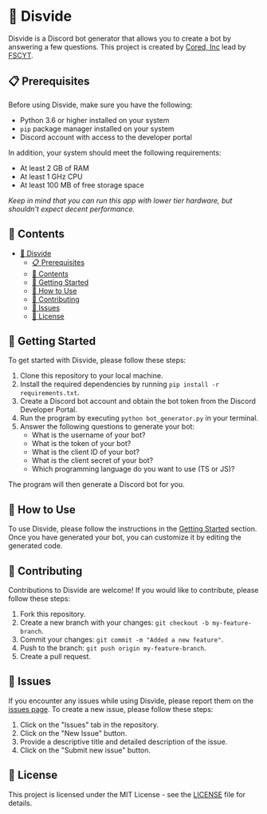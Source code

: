 # 🤖 Disvide

Disvide is a Discord bot generator that allows you to create a bot by answering a few questions. This project is created by [Cored, Inc](https://github.com/Cored-Inc) lead by [FSCYT](https://github.com/FSCYT).

## 📋 Prerequisites

Before using Disvide, make sure you have the following:

- Python 3.6 or higher installed on your system
- `pip` package manager installed on your system
- Discord account with access to the developer portal

In addition, your system should meet the following requirements:

- At least 2 GB of RAM
- At least 1 GHz CPU
- At least 100 MB of free storage space

*Keep in mind that you can run this app with lower tier hardware, but shouldn't expect decent performance.*

## 📖 Contents

- [🤖 Disvide](#-disvide)
  - [📋 Prerequisites](#-prerequisites)
  - [📖 Contents](#-contents)
  - [🚀 Getting Started](#-getting-started)
  - [📝 How to Use](#-how-to-use)
  - [🤝 Contributing](#-contributing)
  - [🐛 Issues](#-issues)
  - [📄 License](#-license)

## 🚀 Getting Started

To get started with Disvide, please follow these steps:

1. Clone this repository to your local machine.
2. Install the required dependencies by running `pip install -r requirements.txt`.
3. Create a Discord bot account and obtain the bot token from the Discord Developer Portal.
4. Run the program by executing `python bot_generator.py` in your terminal.
5. Answer the following questions to generate your bot:
   - What is the username of your bot?
   - What is the token of your bot?
   - What is the client ID of your bot?
   - What is the client secret of your bot?
   - Which programming language do you want to use (TS or JS)?

The program will then generate a Discord bot for you.

## 📝 How to Use

To use Disvide, please follow the instructions in the [Getting Started](#getting-started) section. Once you have generated your bot, you can customize it by editing the generated code.

## 🤝 Contributing

Contributions to Disvide are welcome! If you would like to contribute, please follow these steps:

1. Fork this repository.
2. Create a new branch with your changes: `git checkout -b my-feature-branch`.
3. Commit your changes: `git commit -m "Added a new feature"`.
4. Push to the branch: `git push origin my-feature-branch`.
5. Create a pull request.

## 🐛 Issues

If you encounter any issues while using Disvide, please report them on the [issues page](https://github.com/cored-developments-2023/disvide/issues). To create a new issue, please follow these steps:

1. Click on the "Issues" tab in the repository.
2. Click on the "New Issue" button.
3. Provide a descriptive title and detailed description of the issue.
4. Click on the "Submit new issue" button.

## 📄 License

This project is licensed under the MIT License - see the [LICENSE](LICENSE) file for details.